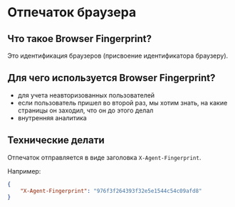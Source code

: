 Отпечаток браузера
===

## Что такое Browser Fingerprint?

Это идентификация браузеров (присвоение идентификатора браузеру).

## Для чего используется Browser Fingerprint?

* для учета неавторизованных пользователей
* если пользователь пришел во второй раз, мы хотим знать, на какие страницы он заходил, что он до этого делал
* внутренняя аналитика

## Технические делати

Отпечаток отправляется в виде заголовка `X-Agent-Fingerprint`.

Например:

```json
{
	"X-Agent-Fingerprint": "976f3f264393f32e5e1544c54c09afd8"
}
```
